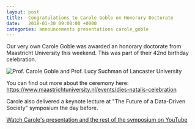 ```yaml
---
layout: post
title:  Congratulations to Carole Goble on Honorary Doctorate
date:   2018-01-30 09:00:00 +0000
categories: announcements presentations carole_goble
---
```


Our very own Carole Goble was awarded an honorary doctorate from Maastricht University this weekend. This was part of their 42nd birthday celebration.

![Prof. Carole Goble and Prof. Lucy Suchman of Lancaster University](http://www.esciencelab.org.uk/images/cag-doctorate.jpg "Congratulations Carole!")

You can find out more about the ceremony here: https://www.maastrichtuniversity.nl/events/dies-natalis-celebration

Carole also delivered a keynote lecture at "The Future of a Data-Driven Society" symposium the day before.

[Watch Carole's presentation and the rest of the symposium on YouTube](https://www.youtube.com/watch?v=JN9eMMtCHf8&t=19s&index=6&list=PLzi-FBaZlOOagma5dCW7WSA5lv22tmNMD)
